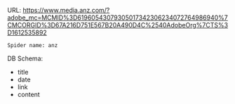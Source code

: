 URL: https://www.media.anz.com/?adobe_mc=MCMID%3D61960543079305017342306234072764986940%7CMCORGID%3D67A216D751E567B20A490D4C%2540AdobeOrg%7CTS%3D1612535892

    Spider name: anz

DB Schema:
- title
- date
- link
- content

